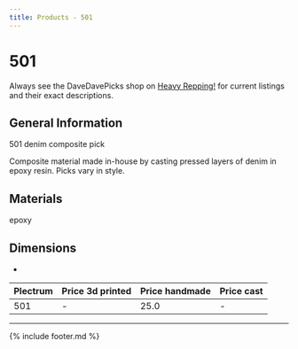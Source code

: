 ```yaml
---
title: Products - 501
---
```

# 501

Always see the DaveDavePicks shop on [Heavy Repping!](https://www.heavyrepping.com/store/shop/davedavepicks/) for current listings and their exact descriptions.

## General Information
501 denim composite pick

Composite material made in-house by casting pressed layers of denim in epoxy resin. Picks vary in style.

## Materials
epoxy

## Dimensions
-

| **Plectrum**                                        | **Price 3d printed**   | **Price handmade**   | **Price cast**   |
|:----------------------------------------------------|:-----------------------|:---------------------|:-----------------|
| 501                                          | -               | 25.0             | -         |

---

{% include footer.md %}